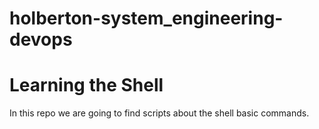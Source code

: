 # holberton-system_engineering-devops

<h1>Learning the Shell</h1>

In this repo we are going to find scripts about the shell basic commands.
